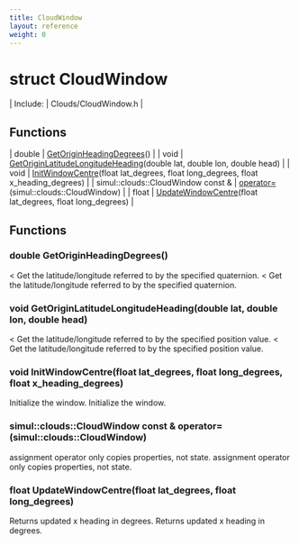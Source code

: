 ```yaml
---
title: CloudWindow
layout: reference
weight: 0
---
```

struct CloudWindow
===

| Include: | Clouds/CloudWindow.h |



Functions
---

| double | [GetOriginHeadingDegrees](#GetOriginHeadingDegrees)() |
| void | [GetOriginLatitudeLongitudeHeading](#GetOriginLatitudeLongitudeHeading)(double lat, double lon, double head) |
| void | [InitWindowCentre](#InitWindowCentre)(float lat_degrees, float long_degrees, float x_heading_degrees) |
| simul::clouds::CloudWindow  const & | [operator=](#operator=)(simul::clouds::CloudWindow) |
| float | [UpdateWindowCentre](#UpdateWindowCentre)(float lat_degrees, float long_degrees) |


Functions
---

### <a name="GetOriginHeadingDegrees"/>double GetOriginHeadingDegrees()
< Get the latitude/longitude referred to by the specified quaternion.
< Get the latitude/longitude referred to by the specified quaternion.

### <a name="GetOriginLatitudeLongitudeHeading"/>void GetOriginLatitudeLongitudeHeading(double lat, double lon, double head)
< Get the latitude/longitude referred to by the specified position value.
< Get the latitude/longitude referred to by the specified position value.

### <a name="InitWindowCentre"/>void InitWindowCentre(float lat_degrees, float long_degrees, float x_heading_degrees)
Initialize the window.
Initialize the window.

### <a name="operator="/>simul::clouds::CloudWindow  const & operator=(simul::clouds::CloudWindow)
assignment operator only copies properties, not state.
assignment operator only copies properties, not state.

### <a name="UpdateWindowCentre"/>float UpdateWindowCentre(float lat_degrees, float long_degrees)
Returns updated x heading in degrees.
Returns updated x heading in degrees.
